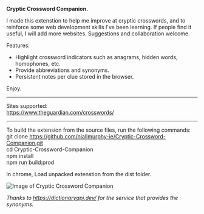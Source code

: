 **Cryptic Crossword Companion.**

I made this extenstion to help me improve at cryptic crosswords, and to reinforce some web development skills I've been learning. If people find it useful, I will add more websites. Suggestions and collaboration welcome.

Features:

 - Highlight crossword indicators such as anagrams, hidden words, homophones, etc.
 - Provide abbreviations and synonyms.
 - Persistent notes per clue stored in the browser.

Enjoy.

---
Sites supported: \
https://www.theguardian.com/crosswords/


---

To build the extension from the source files, run the following commands:\
git clone https://github.com/niallmurphy-ie/Cryptic-Crossword-Companion.git \
cd Cryptic-Crossword-Companion \
npm install \
npm run build:prod


In chrome, Load unpacked extenstion from the dist folder.

![Image of Cryptic Crossword Companion](https://i.imgur.com/4R7R0ne.png)


*Thanks to https://dictionaryapi.dev/ for the service that provides the synonyms.*